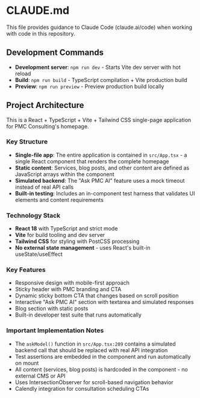# CLAUDE.md

This file provides guidance to Claude Code (claude.ai/code) when working with code in this repository.

## Development Commands

- **Development server**: `npm run dev` - Starts Vite dev server with hot reload
- **Build**: `npm run build` - TypeScript compilation + Vite production build  
- **Preview**: `npm run preview` - Preview production build locally

## Project Architecture

This is a React + TypeScript + Vite + Tailwind CSS single-page application for PMC Consulting's homepage.

### Key Structure
- **Single-file app**: The entire application is contained in `src/App.tsx` - a single React component that renders the complete homepage
- **Static content**: Services, blog posts, and other content are defined as JavaScript arrays within the component
- **Simulated backend**: The "Ask PMC AI" feature uses a mock timeout instead of real API calls
- **Built-in testing**: Includes an in-component test harness that validates UI elements and content requirements

### Technology Stack
- **React 18** with TypeScript and strict mode
- **Vite** for build tooling and dev server
- **Tailwind CSS** for styling with PostCSS processing
- **No external state management** - uses React's built-in useState/useEffect

### Key Features
- Responsive design with mobile-first approach
- Sticky header with PMC branding and CTA
- Dynamic sticky bottom CTA that changes based on scroll position
- Interactive "Ask PMC AI" section with textarea and simulated responses
- Blog section with static posts
- Built-in developer test suite that runs automatically

### Important Implementation Notes
- The `askModel()` function in `src/App.tsx:209` contains a simulated backend call that should be replaced with real API integration
- Test assertions are embedded in the component and run automatically on mount
- All content (services, blog posts) is hardcoded in the component - no external CMS or API
- Uses IntersectionObserver for scroll-based navigation behavior
- Calendly integration for consultation scheduling CTAs